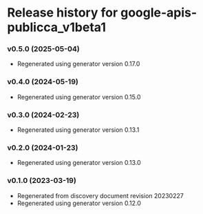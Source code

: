 # Release history for google-apis-publicca_v1beta1

### v0.5.0 (2025-05-04)

* Regenerated using generator version 0.17.0

### v0.4.0 (2024-05-19)

* Regenerated using generator version 0.15.0

### v0.3.0 (2024-02-23)

* Regenerated using generator version 0.13.1

### v0.2.0 (2024-01-23)

* Regenerated using generator version 0.13.0

### v0.1.0 (2023-03-19)

* Regenerated from discovery document revision 20230227
* Regenerated using generator version 0.12.0

